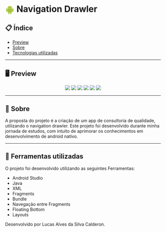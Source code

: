 # <img align="center" alt="Daniel-HTML" height="30" width="30" src="https://raw.githubusercontent.com/devicons/devicon/master/icons/android/android-original.svg"> Navigation Drawler




<div align="center">
</div>

## 📋 Índice

- [Preview](#-Preview)
- [Sobre](#-Sobre)
- [Tecnologias utilizadas](#-Ferramentas-utilizadas)

---

## 🖥 Preview

<div align="center">


<img src="https://user-images.githubusercontent.com/87238842/183475278-d5605a52-0bb5-4fb3-88af-aef3e714e160.gif" width="140">
<img src="https://user-images.githubusercontent.com/87238842/183467415-326e771c-991a-4a37-86c2-e18d7e595135.png" width="150">
<img src="https://user-images.githubusercontent.com/87238842/183467424-cef628bd-7027-4b9a-aab4-536ed710cacb.png" width="150">
<img src="https://user-images.githubusercontent.com/87238842/183467409-f35d82c3-613e-49b9-8518-f105fbfdefcb.png" width="150">
<img src="https://user-images.githubusercontent.com/87238842/183467420-7ebc9a89-05c5-4d22-9de5-e22413a849bd.png" width="150">
<img src="https://user-images.githubusercontent.com/87238842/183467423-671c2ade-06bf-43bc-b364-d13310753b0f.png" width="150">
 

 



 
</div>

---

## 📖 Sobre

A proposta do projeto é a criação de um app de consultoria de qualidade, utilizando o navigation drawler.
Este projeto foi desenvolvido durante minha jornada de estudos, com intuito de aprimorar os conhecimentos em desenvolvimento de android nativo.

---

## 🚀 Ferramentas utilizadas

O projeto foi desenvolvido utilizando as seguintes Ferramentas:

- Android Studio
- Java
- XML
- Fragments
- Bundle
- Navegação entre Fragments
- Floating Bottom
- Layouts



Desenvolvido por Lucas Alves da Silva Calderon.
